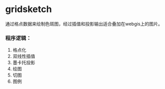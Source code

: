 # gridsketch

通过格点数据来绘制色斑图，经过插值和投影输出适合叠加在webgis上的图片。

### 程序逻辑：

1. 格点化
2. 双线性插值
3. 墨卡托投影
4. 绘图
5. 切图
6. 图例

